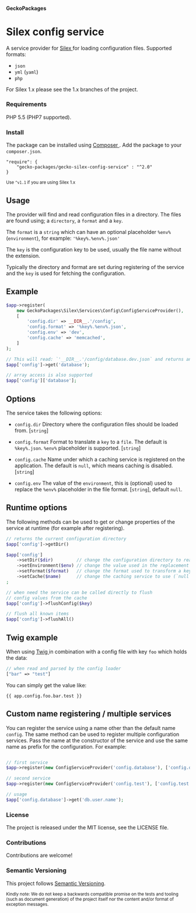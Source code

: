 #### GeckoPackages

# Silex config service

A service provider for [ Silex ](http://silex.sensiolabs.org) for loading configuration files.
Supported formats:
* `json`
* `yml` (`yaml`)
* `php`

For Silex 1.x please see the 1.x branches of the project.

### Requirements

PHP 5.5 (PHP7 supported).

### Install

The package can be installed using [ Composer ](https://getcomposer.org/).
Add the package to your `composer.json`.

```
"require": {
    "gecko-packages/gecko-silex-config-service" : "^2.0"
}
```

<sub>Use `^v1.1` if you are using Silex 1.x</sub>

## Usage

The provider will find and read configuration files in a directory. The files are found
using; a `directory`, a `format` and a `key`.

The `format` is a `string` which can have an optional placeholder `%env%` (`environment`),
for example: `'%key%.%env%.json'`

The `key` is the configuration key to be used, usually the file name without the extension.

Typically the directory and format are set during registering of the service and the
`key` is used for fetching the configuration.

## Example

```php
$app->register(
    new GeckoPackages\Silex\Services\Config\ConfigServiceProvider(),
    [
        'config.dir' => __DIR__.'/config',
        'config.format' => '%key%.%env%.json',
        'config.env' => 'dev',
        'config.cache' => 'memcached',
    ]
);

// This will read: `'__DIR__.'/config/database.dev.json` and returns an array with values.
$app['config']->get('database');

// array access is also supported
$app['config']['database'];
```

## Options

The service takes the following options:

* `config.dir`
  Directory where the configuration files should be loaded from. [`string`]

* `config.format`
  Format to translate a `key` to a `file`. The default is `%key%.json`.
  `%env%` placeholder is supported. [`string`]

* `config.cache`
  Name under which a caching service is registered on the application.
  The default is `null`, which means caching is disabled. [`string`]

* `config.env`
  The value of the `environment`, this is (optional) used to replace the
  `%env%` placeholder in the file format. [`string`], default `null`.

## Runtime options

The following methods can be used to get or change properties of the service at runtime (for example after registering).

```php
// returns the current configuration directory
$app['config']->getDir()

$app['config']
    ->setDir($dir)         // change the configuration directory to read from
    ->setEnvironment($env) // change the value used in the replacement of `%env%` in the `format`.
    ->setFormat($format)   // change the format used to transform a key to a file name
    ->setCache($name)      // change the caching service to use (`null` to disable)
;

// when need the service can be called directly to flush
// config values from the cache
$app['config']->flushConfig($key)

// flush all known items
$app['config']->flushAll()
```

## Twig example

When using [ Twig ](http://twig.sensiolabs.org/) in combination with a config file with key `foo` which holds the data:
```php
// when read and parsed by the config loader
["bar" => "test"]
```

You can simply get the value like:

```twig
{{ app.config.foo.bar.test }}
```
## Custom name registering / multiple services

You can register the service using a name other than the default name `config`.
The same method can be used to register multiple configuration services.
Pass the name at the constructor of the service and use the same name as prefix for the configuration.
For example:

```php

// first service
$app->register(new ConfigServiceProvider('config.database'), ['config.database.dir' => $configDatabaseDir]);

// second service
$app->register(new ConfigServiceProvider('config.test'), ['config.test.dir' => $configTestDir]);

// usage
$app['config.database']->get('db.user.name');

```

### License

The project is released under the MIT license, see the LICENSE file.

### Contributions

Contributions are welcome!

### Semantic Versioning

This project follows [Semantic Versioning](http://semver.org/).

<sub>Kindly note:
We do not keep a backwards compatible promise on the tests and tooling (such as document generation) of the project itself
nor the content and/or format of exception messages.</sub>
